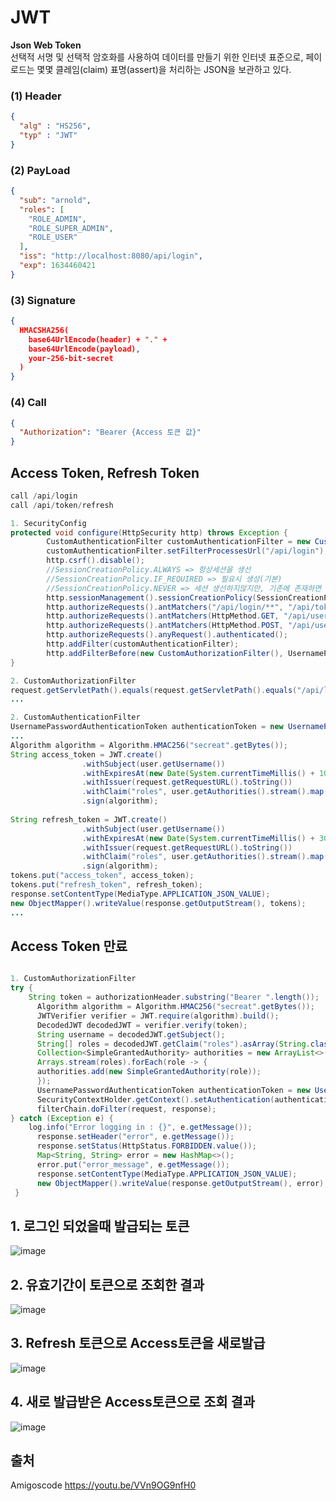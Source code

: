 # JWT
<b>Json Web Token</b><br/>
선택적 서명 및 선택적 암호화를 사용하여 데이터를 만들기 위한 인터넷 표준으로, 페이로드는 몇몇 클레임(claim) 표명(assert)을 처리하는 JSON을 보관하고 있다.<br/>

### (1) Header
```json
{
  "alg" : "HS256",
  "typ" : "JWT"
}
```
### (2) PayLoad
```json
{
  "sub": "arnold",
  "roles": [
    "ROLE_ADMIN",
    "ROLE_SUPER_ADMIN",
    "ROLE_USER"
  ],
  "iss": "http://localhost:8080/api/login",
  "exp": 1634460421
}
```
### (3) Signature
```json
{
  HMACSHA256(
    base64UrlEncode(header) + "." +
    base64UrlEncode(payload),
    your-256-bit-secret
  )
}
```
### (4) Call
```json
{
  "Authorization": "Bearer {Access 토큰 값}"
}
```
## Access Token, Refresh Token
```java
call /api/login
call /api/token/refresh

1. SecurityConfig
protected void configure(HttpSecurity http) throws Exception {
		CustomAuthenticationFilter customAuthenticationFilter = new CustomAuthenticationFilter(authenticationManagerBean());
		customAuthenticationFilter.setFilterProcessesUrl("/api/login");
		http.csrf().disable();
		//SessionCreationPolicy.ALWAYS => 항상세션을 생선
		//SessionCreationPolicy.IF_REQUIRED => 필요시 생성(기본)
		//SessionCreationPolicy.NEVER => 세션 생선하지않지만, 기존에 존재하면 사용
		http.sessionManagement().sessionCreationPolicy(SessionCreationPolicy.STATELESS); // 스프링시큐리티가 생성하지도않고 기존것을 사용하지도않음(JWT토큰사용)
		http.authorizeRequests().antMatchers("/api/login/**", "/api/token/refresh/**").permitAll();
		http.authorizeRequests().antMatchers(HttpMethod.GET, "/api/user/**").hasAnyAuthority("ROLE_USER");
		http.authorizeRequests().antMatchers(HttpMethod.POST, "/api/user/save/**").hasAnyAuthority("ROLE_ADMIN");
		http.authorizeRequests().anyRequest().authenticated();
		http.addFilter(customAuthenticationFilter);
		http.addFilterBefore(new CustomAuthorizationFilter(), UsernamePasswordAuthenticationFilter.class);
}

2. CustomAuthorizationFilter
request.getServletPath().equals(request.getServletPath().equals("/api/login") || request.getServletPath().equals("/api/token/refresh"))
...

2. CustomAuthenticationFilter
UsernamePasswordAuthenticationToken authenticationToken = new UsernamePasswordAuthenticationToken(username, password);
...
Algorithm algorithm = Algorithm.HMAC256("secreat".getBytes());
String access_token = JWT.create()
				.withSubject(user.getUsername())
				.withExpiresAt(new Date(System.currentTimeMillis() + 10 * 60 * 1000)) // 10분
				.withIssuer(request.getRequestURL().toString())
				.withClaim("roles", user.getAuthorities().stream().map(GrantedAuthority::getAuthority).collect(Collectors.toList()))
				.sign(algorithm);
		
String refresh_token = JWT.create()
				.withSubject(user.getUsername())
				.withExpiresAt(new Date(System.currentTimeMillis() + 30 * 60 * 1000)) // 30분
				.withIssuer(request.getRequestURL().toString())
				.withClaim("roles", user.getAuthorities().stream().map(GrantedAuthority::getAuthority).collect(Collectors.toList()))
				.sign(algorithm);
tokens.put("access_token", access_token);
tokens.put("refresh_token", refresh_token);
response.setContentType(MediaType.APPLICATION_JSON_VALUE);
new ObjectMapper().writeValue(response.getOutputStream(), tokens);
...

```
## Access Token 만료
```java

1. CustomAuthorizationFilter
try {
    String token = authorizationHeader.substring("Bearer ".length());
	  Algorithm algorithm = Algorithm.HMAC256("secreat".getBytes());
	  JWTVerifier verifier = JWT.require(algorithm).build();
	  DecodedJWT decodedJWT = verifier.verify(token);
	  String username = decodedJWT.getSubject();
	  String[] roles = decodedJWT.getClaim("roles").asArray(String.class);
	  Collection<SimpleGrantedAuthority> authorities = new ArrayList<>();
	  Arrays.stream(roles).forEach(role -> {
	  authorities.add(new SimpleGrantedAuthority(role));
	  });
	  UsernamePasswordAuthenticationToken authenticationToken = new UsernamePasswordAuthenticationToken(username, null, authorities);
	  SecurityContextHolder.getContext().setAuthentication(authenticationToken);
	  filterChain.doFilter(request, response);
} catch (Exception e) {
    log.info("Error logging in : {}", e.getMessage());
	  response.setHeader("error", e.getMessage());
	  response.setStatus(HttpStatus.FORBIDDEN.value());
	  Map<String, String> error = new HashMap<>();
	  error.put("error_message", e.getMessage());
	  response.setContentType(MediaType.APPLICATION_JSON_VALUE);
	  new ObjectMapper().writeValue(response.getOutputStream(), error);
 }
```

## 1. 로그인 되었을때 발급되는 토큰
![image](https://user-images.githubusercontent.com/38873242/137619015-53cac83b-dd5e-43ac-87ad-c0ab1393ef8c.png)

## 2. 유효기간이 토큰으로 조회한 결과 
![image](https://user-images.githubusercontent.com/38873242/137618971-c831cc92-a655-413f-95aa-5c8c4ce2cede.png)

## 3. Refresh 토큰으로 Access토큰을 새로발급
![image](https://user-images.githubusercontent.com/38873242/137618935-1a710f4f-a4cc-483d-8092-99a5503a245b.png)

## 4. 새로 발급받은 Access토큰으로 조회 결과
![image](https://user-images.githubusercontent.com/38873242/137618980-c4124f9f-a669-44ff-aa04-37bcd4866259.png)

## 출처
Amigoscode https://youtu.be/VVn9OG9nfH0
